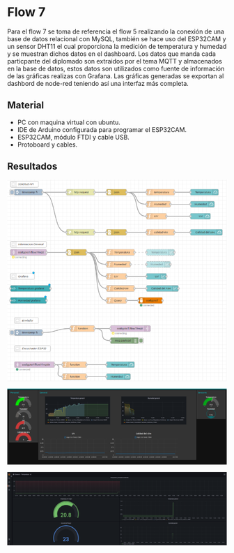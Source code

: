 # Flow 7

Para el flow 7 se toma de referencia el flow 5 realizando la conexión de una base de datos relacional con MySQL, también se hace uso del ESP32CAM y un sensor DHT11 el cual proporciona la medición de temperatura y humedad y se muestran dichos datos en el dashboard. 
Los datos que manda cada particpante del diplomado son extraidos por el tema MQTT y almacenados en la base de datos, estos datos son utilizados como fuente de información de las gráficas realizas con Grafana. Las gráficas generadas se exportan al dashbord de node-red teniendo así una interfaz más completa.  


## Material

- PC con maquina virtual con ubuntu.
- IDE de Arduino configurada para programar el ESP32CAM.
- ESP32CAM, módulo FTDI y cable USB.
- Protoboard y cables.

## Resultados
![Flow 7](https://github.com/angelumoca21/SamsungInnovationCampus/blob/main/flow7/imagenes/flow7.png)

![Flow 7 Dashboard](https://github.com/angelumoca21/SamsungInnovationCampus/blob/main/flow7/imagenes/flow7dash.png)

![Flow 7 Grafana](https://github.com/angelumoca21/SamsungInnovationCampus/blob/main/flow7/imagenes/flow7Grafana.png)